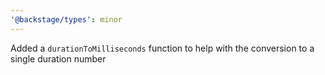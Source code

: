 ```yaml
---
'@backstage/types': minor
---
```


Added a `durationToMilliseconds` function to help with the conversion to a single duration number

